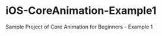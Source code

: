 iOS-CoreAnimation-Example1
==========================

Sample Project of Core Animation for Beginners - Example 1
